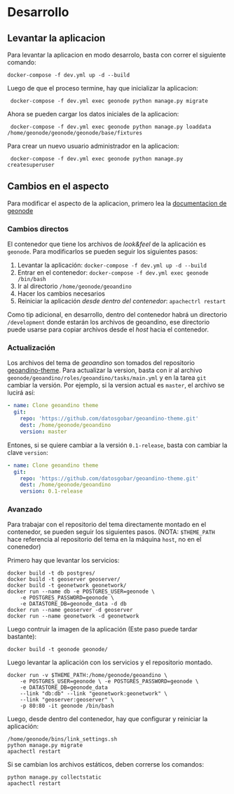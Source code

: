 # Desarrollo

## Levantar la aplicacion

Para levantar la aplicacion en modo desarrolo, basta con correr el siguiente comando:

    docker-compose -f dev.yml up -d --build

Luego de que el proceso termine, hay que inicializar la aplicacion:

     docker-compose -f dev.yml exec geonode python manage.py migrate

Ahora se pueden cargar los datos iniciales de la aplicacion:

     docker-compose -f dev.yml exec geonode python manage.py loaddata /home/geonode/geonode/geonode/base/fixtures

Para crear un nuevo usuario administrador en la aplicacion:

     docker-compose -f dev.yml exec geonode python manage.py createsuperuser

## Cambios en el aspecto

Para modificar el aspecto de la aplicacion, primero lea la [documentacion de geonode](https://geonode.readthedocs.io/en/master/tutorials/admin/customize_lookfeel/customize/theme_admin.html)

### Cambios directos

El contenedor que tiene los archivos de *look&feel* de la aplicación es `geonode`.
Para modificarlos se pueden seguir los siguientes pasos:

1. Levantar la aplicación: `docker-compose -f dev.yml up -d --build`
1. Entrar en el contenedor: `docker-compose -f dev.yml exec geonode /bin/bash`
1. Ir al directorio `/home/geonode/geoandino`
1. Hacer los cambios necesarios
1. Reiniciar la aplicación *desde dentro del contenedor*: `apachectrl restart`

Como tip adicional, en desarrollo, dentro del contenedor habrá un directorio `/development` donde estarán los archivos de geoandino, ese directorio puede usarse para copiar archivos desde el *host* hacia el contenedor.

### Actualización

Los archivos del tema de *geoandino* son tomados del repositorio [geoandino-theme](https://github.com/datosgobar/geoandino-theme).
Para actualizar la version, basta con ir al archivo `geonode/geoandino/roles/geoandino/tasks/main.yml` y en la tarea `git` cambiar la versión.
Por ejemplo, si la version actual es `master`, el archivo se lucirá así:

```yml
- name: Clone geoandino theme
  git:
    repo: 'https://github.com/datosgobar/geoandino-theme.git'
    dest: /home/geonode/geoandino
    version: master
```

Entones, si se quiere cambiar a la versión `0.1-release`, basta con cambiar la clave `version`:

```yml
- name: Clone geoandino theme
  git:
    repo: 'https://github.com/datosgobar/geoandino-theme.git'
    dest: /home/geonode/geoandino
    version: 0.1-release
```

### Avanzado

Para trabajar con el repositorio del tema directamente montado en el contenedor, se pueden seguir los siguientes pasos.
(NOTA: `$THEME_PATH` hace referencia al repositorio del tema en la máquina `host`, no en el conenedor)

Primero hay que levantar los servicios:

    docker build -t db postgres/
    docker build -t geoserver geoserver/
    docker build -t geonetwork geonetwork/
    docker run --name db -e POSTGRES_USER=geonode \
        -e POSTGRES_PASSWORD=geonode \
        -e DATASTORE_DB=geonode_data -d db
    docker run --name geoserver -d geoserver
    docker run --name geonetwork -d geonetwork

Luego contruir la imagen de la aplicación (Este paso puede tardar bastante):

    docker build -t geonode geonode/

Luego levantar la aplicación con los servicios y el repositorio montado.

    docker run -v $THEME_PATH:/home/geonode/geoandino \
        -e POSTGRES_USER=geonode \ -e POSTGRES_PASSWORD=geonode \
        -e DATASTORE_DB=geonode_data
        --link "db:db" --link "geonetwork:geonetwork" \
        --link "geoserver:geoserver" \
        -p 80:80 -it geonode /bin/bash

Luego, desde dentro del contenedor, hay que configurar y reiniciar la aplicación:

    /home/geonode/bins/link_settings.sh
    python manage.py migrate
    apachectl restart

Si se cambian los archivos estáticos, deben correrse los comandos:

    python manage.py collectstatic
    apachectl restart